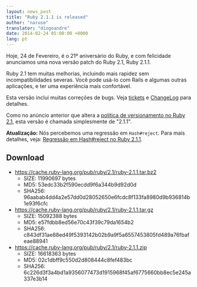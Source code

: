 ```yaml
---
layout: news_post
title: "Ruby 2.1.1 is released"
author: "naruse"
translator: "diogoandre"
date: 2014-02-24 05:00:00 +0000
lang: pt
---
```


Hoje, 24 de Fevereiro, é o 21º aniversário do Ruby,
e com felicidade anunciamos uma nova versão patch do Ruby 2.1, Ruby 2.1.1.

Ruby 2.1 tem muitas melhorias, incluindo mais rapidez sem incompatibilidades
severas. Você pode usá-lo com Rails e algumas outras aplicações, e ter uma
experiência mais confortável.

Esta versão inclui muitas correções de bugs.
Veja [tickets](https://bugs.ruby-lang.org/projects/ruby-21/issues?set_filter=1&amp;status_id=5)
e [ChangeLog](http://svn.ruby-lang.org/repos/ruby/tags/v2_1_1/ChangeLog)
para detalhes.

Como no anúncio anterior que altera a
[política de versionamento no Ruby 2.1](https://www.ruby-lang.org/en/news/2013/12/21/ruby-version-policy-changes-with-2-1-0/),
esta versão é chamada simplesmente de "2.1.1".

**Atualização:** Nós percebemos uma regressão em `Hash#reject`. Para mais detalhes, veja:
[Regressão em Hash#reject no Ruby 2.1.1](https://www.ruby-lang.org/pt/news/2014/03/10/regression-of-hash-reject-in-ruby-2-1-1/).

## Download

* <https://cache.ruby-lang.org/pub/ruby/2.1/ruby-2.1.1.tar.bz2>
  * SIZE:   11990697 bytes
  * MD5:    53edc33b2f590ecdd9f6a344b9d92d0d
  * SHA256: 96aabab4dd4a2e57dd0d28052650e6fcdc8f133fa8980d9b936814b1e93f6cfc
* <https://cache.ruby-lang.org/pub/ruby/2.1/ruby-2.1.1.tar.gz>
  * SIZE:   15092388 bytes
  * MD5:    e57fdbb8ed56e70c43f39c79da1654b2
  * SHA256: c843df31ae88ed49f5393142b02b9a9f5a6557453805fd489a76fbafeae88941
* <https://cache.ruby-lang.org/pub/ruby/2.1/ruby-2.1.1.zip>
  * SIZE:   16618363 bytes
  * MD5:    02c1dbff9c550d2d808444c8fef483bc
  * SHA256: 6c226d3f3a4bd1a9356077473d1915968f45af6775660bb8ec5e245a337e3b14
